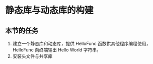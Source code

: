 <!--
 * @Date: 2020-05-19 16:51:06
 * @LastEditTime: 2020-05-19 16:52:03
 * @Author:  Chang_Bin
 * @LastEditors: Chang_Bin
 * @Email: bin_chang@qq.com
 * @Description: In User Settings Edit
--> 
# 静态库与动态库的构建

## 本节的任务
1. 建立一个静态库和动态库，提供 HelloFunc 函数供其他程序编程使用，HelloFunc
向终端输出 Hello World 字符串。
2. 安装头文件与共享库